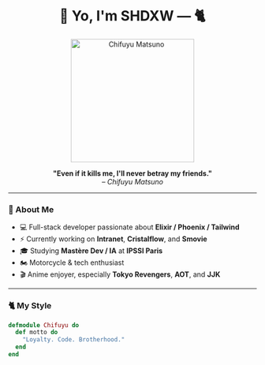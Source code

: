 <h1 align="center">👊 Yo, I'm SHDXW — 🐈</h1>

<p align="center">
  <img src="https://i.imgur.com/1aF2j3b.gif" alt="Chifuyu Matsuno" width="250px"/>
</p>

<p align="center">
  <strong>"Even if it kills me, I'll never betray my friends."</strong>
  <br>
  <em>– Chifuyu Matsuno</em>
</p>

---

### 🧠 About Me  
- 💻 Full-stack developer passionate about **Elixir / Phoenix / Tailwind**  
- ⚡ Currently working on **Intranet**, **Cristalflow**, and **Smovie**  
- 🎓 Studying **Mastère Dev / IA** at **IPSSI Paris**  
- 🏍️ Motorcycle & tech enthusiast  
- 🎬 Anime enjoyer, especially **Tokyo Revengers**, **AOT**, and **JJK**

---

### 🐈 My Style  
```elixir
defmodule Chifuyu do
  def motto do
    "Loyalty. Code. Brotherhood."
  end
end
